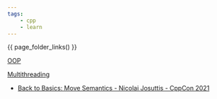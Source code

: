 ```yaml
---
tags:
    - cpp
    - learn
---
```



{{ page_folder_links() }}

<div class="grid-container">
    <div class="grid-item">
        <a href="oop">
        <p>OOP</p>
        </a>
    </div>
    <div class="grid-item">
    <a href="multithread">
        <p>Multithreading</p>
        </a>
    </div>
    <div class="grid-item">
        <a href="learn_cpp">
        <p></p>
        </a>
    </div>
    
</div>

- [Back to Basics: Move Semantics - Nicolai Josuttis - CppCon 2021](https://youtu.be/Bt3zcJZIalk)